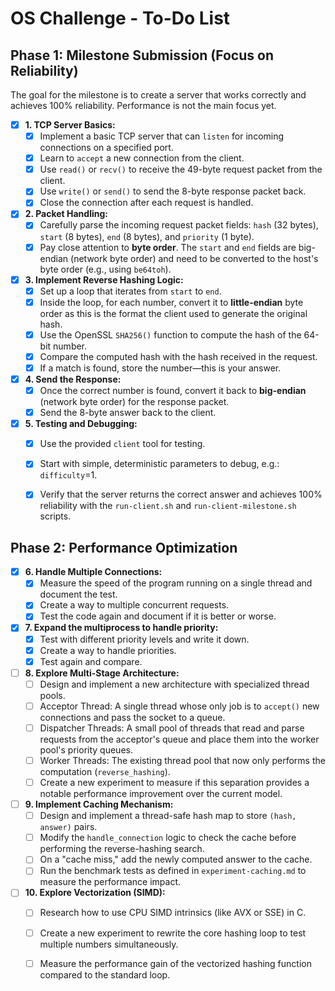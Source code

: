# OS Challenge - To-Do List

## Phase 1: Milestone Submission (Focus on Reliability)

The goal for the milestone is to create a server that works correctly and achieves 100% reliability. Performance is not the main focus yet.

- [X] **1. TCP Server Basics:**
    - [X] Implement a basic TCP server that can `listen` for incoming connections on a specified port.
    - [X] Learn to `accept` a new connection from the client.
    - [X] Use `read()` or `recv()` to receive the 49-byte request packet from the client.
    - [X] Use `write()` or `send()` to send the 8-byte response packet back.
    - [X] Close the connection after each request is handled.

- [X] **2. Packet Handling:**
    - [X] Carefully parse the incoming request packet fields: `hash` (32 bytes), `start` (8 bytes), `end` (8 bytes), and `priority` (1 byte).
    - [X] Pay close attention to **byte order**. The `start` and `end` fields are big-endian (network byte order) and need to be converted to the host's byte order (e.g., using `be64toh`).

- [X] **3. Implement Reverse Hashing Logic:**
    - [X] Set up a loop that iterates from `start` to `end`.
    - [X] Inside the loop, for each number, convert it to **little-endian** byte order as this is the format the client used to generate the original hash.
    - [X] Use the OpenSSL `SHA256()` function to compute the hash of the 64-bit number.
    - [X] Compare the computed hash with the hash received in the request.
    - [X] If a match is found, store the number—this is your answer.

- [X] **4. Send the Response:**
    - [X] Once the correct number is found, convert it back to **big-endian** (network byte order) for the response packet.
    - [X] Send the 8-byte answer back to the client.

- [X] **5. Testing and Debugging:**
    - [X] Use the provided `client` tool for testing.
    - [X] Start with simple, deterministic parameters to debug, e.g.: `difficulty`=1.
    - [X] Verify that the server returns the correct answer and achieves 100% reliability with the `run-client.sh` and `run-client-milestone.sh` scripts.


## Phase 2: Performance Optimization
- [X] **6. Handle Multiple Connections:**
  - [X] Measure the speed of the program running on a single thread and document the test.
  - [X] Create a way to multiple concurrent requests.
  - [X] Test the code again and document if it is better or worse.

- [X] **7. Expand the multiprocess to handle priority:**
  - [X] Test with different priority levels and write it down.
  - [X] Create a way to handle priorities.
  - [X] Test again and compare.

- [ ] **8. Explore Multi-Stage Architecture:**
  - [ ] Design and implement a new architecture with specialized thread pools.
  - [ ] Acceptor Thread: A single thread whose only job is to `accept()` new connections and pass the socket to a queue.
  - [ ] Dispatcher Threads: A small pool of threads that read and parse requests from the acceptor's queue and place them into the worker pool's priority queues.
  - [ ] Worker Threads: The existing thread pool that now only performs the computation (`reverse_hashing`).
  - [ ] Create a new experiment to measure if this separation provides a notable performance improvement over the current model.

- [ ] **9. Implement Caching Mechanism:**
  - [ ] Design and implement a thread-safe hash map to store `(hash, answer)` pairs.
  - [ ] Modify the `handle_connection` logic to check the cache before performing the reverse-hashing search.
  - [ ] On a "cache miss," add the newly computed answer to the cache.
  - [ ] Run the benchmark tests as defined in `experiment-caching.md` to measure the performance impact.

- [ ] **10. Explore Vectorization (SIMD):**
  - [ ] Research how to use CPU SIMD intrinsics (like AVX or SSE) in C.
  - [ ] Create a new experiment to rewrite the core hashing loop to test multiple numbers simultaneously.
  - [ ] Measure the performance gain of the vectorized hashing function compared to the standard loop.


